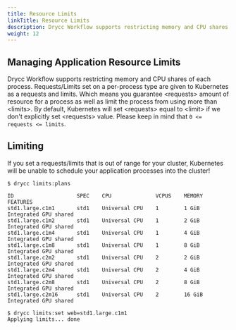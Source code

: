 ```yaml
---
title: Resource Limits
linkTitle: Resource Limits
description: Drycc Workflow supports restricting memory and CPU shares of each process.
weight: 12
---
```


## 

## Managing Application Resource Limits

Drycc Workflow supports restricting memory and CPU shares of each process. Requests/Limits set on a per-process type are given to
Kubernetes as a requests and limits. Which means you guarantee <requests\> amount of resource for a process as well as limit
the process from using more than <limits\>.
By default, Kubernetes will set <requests\> equal to <limit\> if we don't explicitly set <requests\> value. Please keep in mind that `0 <= requests <= limits`.

## Limiting

If you set a requests/limits that is out of range for your cluster, Kubernetes will be unable to schedule your application
processes into the cluster!

```
$ drycc limits:plans

ID                    SPEC    CPU              VCPUS    MEMORY     FEATURES                      
std1.large.c1m1       std1    Universal CPU    1        1 GiB      Integrated GPU shared    
std1.large.c1m2       std1    Universal CPU    1        2 GiB      Integrated GPU shared    
std1.large.c1m4       std1    Universal CPU    1        4 GiB      Integrated GPU shared    
std1.large.c1m8       std1    Universal CPU    1        8 GiB      Integrated GPU shared    
std1.large.c2m2       std1    Universal CPU    2        2 GiB      Integrated GPU shared    
std1.large.c2m4       std1    Universal CPU    2        4 GiB      Integrated GPU shared    
std1.large.c2m8       std1    Universal CPU    2        8 GiB      Integrated GPU shared    
std1.large.c2m16      std1    Universal CPU    2        16 GiB     Integrated GPU shared    

$ drycc limits:set web=std1.large.c1m1
Applying limits... done
```

